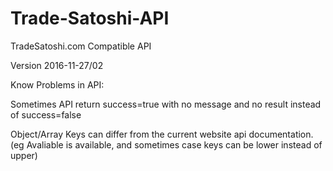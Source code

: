 # Trade-Satoshi-API
TradeSatoshi.com Compatible API

Version 2016-11-27/02


Know Problems in API:

Sometimes API return success=true with no message and no result instead of success=false

Object/Array Keys can differ from the current website api documentation. (eg Avaliable is available, and sometimes case keys can be lower instead of upper)
